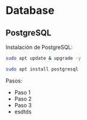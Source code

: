 # Database

## PostgreSQL
Instalación de PostgreSQL:

```bash
sudo apt update & upgrade -y 
```
```bash
sudo apt install postgresql
```

Pasos:
- Paso 1
- Paso 2
- Paso 3
- esdtds



